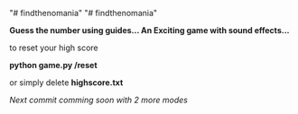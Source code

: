 "# findthenomania" 
"# findthenomania" 

**Guess the number using guides...
An Exciting game with sound effects...**

to reset your high score

**python game.py /reset**

or simply delete **highscore.txt**

*Next commit comming soon with 2 more modes*
